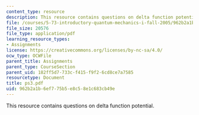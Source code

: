 ```yaml
---
content_type: resource
description: This resource contains questions on delta function potential.
file: /courses/5-73-introductory-quantum-mechanics-i-fall-2005/962b2a1b6ef775b5e8c58e1c683cb49e_ps3.pdf
file_size: 20576
file_type: application/pdf
learning_resource_types:
- Assignments
license: https://creativecommons.org/licenses/by-nc-sa/4.0/
ocw_type: OCWFile
parent_title: Assignments
parent_type: CourseSection
parent_uid: 182ff5d7-733c-f415-f9f2-6cd8ce7a7585
resourcetype: Document
title: ps3.pdf
uid: 962b2a1b-6ef7-75b5-e8c5-8e1c683cb49e
---
```

This resource contains questions on delta function potential.